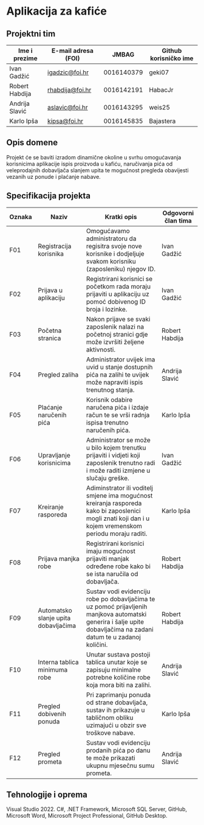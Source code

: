# Aplikacija za kafiće 

## Projektni tim

Ime i prezime | E-mail adresa (FOI) | JMBAG | Github korisničko ime
------------  | ------------------- | ----- | ---------------------
Ivan Gadžić   | igadzic@foi.hr      | 0016140379 | geki07
Robert Habdija | rhabdija@foi.hr    | 0016142191 | HabacJr
Andrija Slavić | aslavic@foi.hr     | 0016143295 | weis25
Karlo Ipša     | kipsa@foi.hr       | 0016145835 | Bajastera

## Opis domene
Projekt će se baviti izradom dinamične okoline u svrhu omogućavanja korisnicima aplikacije ispis proizvoda u kafiću, naručivanja pića od veleprodajnih dobavljača slanjem upita te mogućnost pregleda obavijesti vezanih uz ponude i plaćanje nabave.

## Specifikacija projekta

Oznaka | Naziv | Kratki opis | Odgovorni član tima
------ | ----- | ----------- | -------------------
F01 | Registracija korisnika | Omogućavamo administratoru da regisitra svoje nove korisnike i dodjeljuje svakom korisniku (zaposleniku) njegov ID. | Ivan Gadžić
F02 | Prijava u aplikaciju | Registrirani korisnici se početkom rada moraju prijaviti u aplikaciju uz pomoć dobivenog ID broja i lozinke. | Ivan Gadžić
F03 | Početna stranica | Nakon prijave se svaki zaposlenik nalazi na početnoj stranici gdje može izvršiti željene aktivnosti. | Robert Habdija
F04 | Pregled zaliha | Administrator uvijek ima uvid u stanje dostupnih pića na zalihi te uvijek može napraviti ispis trenutnog stanja. | Andrija Slavić
F05 | Plaćanje naručenih pića | Korisnik odabire naručena pića i izdaje račun te se vrši radnja ispisa trenutno naručenih pića. | Karlo Ipša
F06 | Upravljanje korisnicima | Administrator se može u bilo kojem trenutku prijaviti i vidjeti koji zaposlenik trenutno radi i može raditi izmjene u slučaju greške. | Ivan Gadžić
F07 | Kreiranje rasporeda | Adiminstrator ili voditelj smjene ima mogućnost kreiranja rasporeda kako bi zaposlenici mogli znati koji dan i u kojem vremenskom periodu moraju raditi. | Karlo Ipša
F08 | Prijava manjka robe | Registrirani korisnici imaju mogućnost prijaviti manjak određene robe kako bi se ista naručila od dobavljača. | Robert Habdija
F09 | Automatsko slanje upita dobavljačima | Sustav vodi evidenciju robe po dobavljačima te uz pomoć prijavljenih manjkova automatski generira i šalje upite dobavljačima na zadani datum te u zadanoj količini. | Robert Habdija
F10 | Interna tablica minimuma robe | Unutar sustava postoji tablica unutar koje se zapisuju minimalne potrebne količine robe koja mora biti na zalihi. | Andrija Slavić
F11 | Pregled dobivenih ponuda | Pri zaprimanju ponuda od strane dobavljača, sustav ih prikazuje u tabličnom obliku uzimajući u obzir sve troškove nabave. | Karlo Ipša
F12 | Pregled prometa | Sustav vodi evidenciju prodanih pića po danu te može prikazati ukupnu mjesečnu sumu prometa. | Andrija Slavić


## Tehnologije i oprema
Visual Studio 2022. C#, .NET Framework, Microsoft SQL Server, GitHub, Microsoft Word, Microsoft Project Professional, GitHub Desktop.

